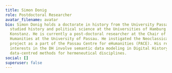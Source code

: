 ```yaml
---
title: Simon Donig
role: Postdoctoral Researcher
avatar_filename: avatar
bio: Simon Donig holds a doctorate in history from the University Passau and has
  studied history and political science at the Universities of Hamburg and
  Konstanz. He is currently a post-doctoral researcher at the Chair of Digital
  Humanities at the University of Passau. He instigated the Neoclassica research
  project as a part of the Passau Centre for eHumanities (PACE). His research
  interests in the DH involve semantic data modeling in Digital History and
  data-centred methods for hermeneutical disciplines.
social: []
superuser: false
---
```

